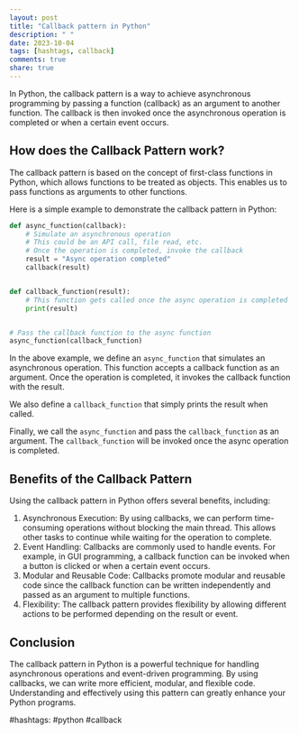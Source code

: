 ```yaml
---
layout: post
title: "Callback pattern in Python"
description: " "
date: 2023-10-04
tags: [hashtags, callback]
comments: true
share: true
---
```


In Python, the callback pattern is a way to achieve asynchronous programming by passing a function (callback) as an argument to another function. The callback is then invoked once the asynchronous operation is completed or when a certain event occurs.

## How does the Callback Pattern work?

The callback pattern is based on the concept of first-class functions in Python, which allows functions to be treated as objects. This enables us to pass functions as arguments to other functions.

Here is a simple example to demonstrate the callback pattern in Python:

```python
def async_function(callback):
    # Simulate an asynchronous operation
    # This could be an API call, file read, etc.
    # Once the operation is completed, invoke the callback
    result = "Async operation completed"
    callback(result)


def callback_function(result):
    # This function gets called once the async operation is completed
    print(result)


# Pass the callback function to the async function
async_function(callback_function)
```

In the above example, we define an `async_function` that simulates an asynchronous operation. This function accepts a callback function as an argument. Once the operation is completed, it invokes the callback function with the result.

We also define a `callback_function` that simply prints the result when called.

Finally, we call the `async_function` and pass the `callback_function` as an argument. The `callback_function` will be invoked once the async operation is completed.

## Benefits of the Callback Pattern

Using the callback pattern in Python offers several benefits, including:

1. Asynchronous Execution: By using callbacks, we can perform time-consuming operations without blocking the main thread. This allows other tasks to continue while waiting for the operation to complete.
2. Event Handling: Callbacks are commonly used to handle events. For example, in GUI programming, a callback function can be invoked when a button is clicked or when a certain event occurs.
3. Modular and Reusable Code: Callbacks promote modular and reusable code since the callback function can be written independently and passed as an argument to multiple functions.
4. Flexibility: The callback pattern provides flexibility by allowing different actions to be performed depending on the result or event.

## Conclusion

The callback pattern in Python is a powerful technique for handling asynchronous operations and event-driven programming. By using callbacks, we can write more efficient, modular, and flexible code. Understanding and effectively using this pattern can greatly enhance your Python programs.

#hashtags: #python #callback